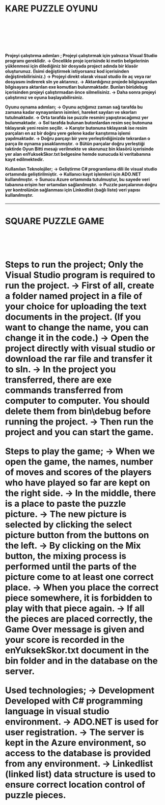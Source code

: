 <h1>KARE PUZZLE OYUNU <h1>
<br>
<br>
<h4>
Projeyi çalıştırma adımları ;
Projeyi çalıştırmak için yalnızca Visual Studio programı gereklidir.
-> Öncelikle proje içerisinde ki metin belgelerinin yüklenmesi için dilediğiniz bir dosyada project adında bir klasör oluşturunuz. (İsimi değiştirmek istiyorsanız kod içerisinden değiştirebilirisiniz.)
-> Projeyi direkt olarak visual studio ile aç veya rar dosyasını indirerek sln ye aktarınız.
-> Aktardığınız projede bilgisayardan bilgisayara aktarılan exe komutları bulunmaktadır. Bunları bin\debug içerisinden projeyi çalıştırmadan önce silmelisiniz.
-> Daha sonra projeyi çalıştırınız ve oyuna başlayabilirsiniz.

Oyunu oynama adımları;
-> Oyunu açtığımız zaman sağ tarafda bu zamana kadar oynayanların isimleri, hareket sayıları ve skorları tutulmaktadır.
-> Orta tarafda ise puzzle resmini yapıştıracağımız yer bulunmaktadır.
-> Sol tarafda bulunan butonlardan resim seç butonuna tıklayarak yeni resim seçilir.
-> Karıştır butonuna tıklayarak ise resim parçaları en az bir doğru yere gelene kadar karıştırma işlemi yapılmaktadır.
-> Doğru parçayı bir yere yerleştirdiğinizde tekrardan o parça ile oynama yasaklanmıştır.
-> Bütün parçalar doğru yerleştiği taktirde Oyun Bitti mesajı verilmekte ve skorunuz bin klasörü içerisinde yer alan enYuksekSkor.txt belgesine hemde sunucuda ki veritabanına kayıt edilmektedir.

Kullanılan Teknolojiler;
-> Geliştirme C# programlama dili ile visual studio ortamında geliştirilmiştir.
-> Kullanıcı kayıt işlemleri için ADO.NET kullanılmıştır.
-> Sunucu Azure ortamında tutulmuştur, bu sayede veri tabanına erişim her ortamdan sağlanılmıştır.
-> Puzzle parçalarının doğru yer kontrolünün sağlanması için Linkedlist (bağlı liste) veri yapısı kullanılmıştır.
</h4>
<hr>
<h4>
<h1>SQUARE PUZZLE GAME <h1>
<br>
<br>
Steps to run the project;
Only the Visual Studio program is required to run the project.
-> First of all, create a folder named project in a file of your choice for uploading the text documents in the project. (If you want to change the name, you can change it in the code.)
-> Open the project directly with visual studio or download the rar file and transfer it to sln.
-> In the project you transferred, there are exe commands transferred from computer to computer. You should delete them from bin\debug before running the project.
-> Then run the project and you can start the game.

Steps to play the game;
-> When we open the game, the names, number of moves and scores of the players who have played so far are kept on the right side.
-> In the middle, there is a place to paste the puzzle picture.
-> The new picture is selected by clicking the select picture button from the buttons on the left.
-> By clicking on the Mix button, the mixing process is performed until the parts of the picture come to at least one correct place.
-> When you place the correct piece somewhere, it is forbidden to play with that piece again.
-> If all the pieces are placed correctly, the Game Over message is given and your score is recorded in the enYuksekSkor.txt document in the bin folder and in the database on the server.

Used technologies;
-> Development Developed with C# programming language in visual studio environment.
-> ADO.NET is used for user registration.
-> The server is kept in the Azure environment, so access to the database is provided from any environment.
-> Linkedlist (linked list) data structure is used to ensure correct location control of puzzle pieces.
</h4>
